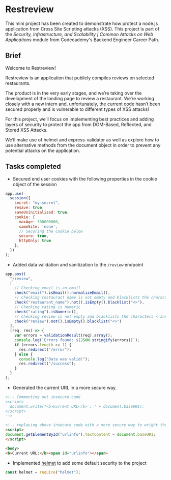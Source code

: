 # Restreview 
This mini project has been created to demonstrate how protect a node.js application from Cross Site Scripting 
attacks (XSS). 
This project is part of the *Security, Infrastructure, and Scalability | Common Attacks on Web Applications* module
from Codecademy's Backend Engineer Career Path. 

## Brief 
Welcome to Restreview!

Restreview is an application that publicly compiles reviews on selected restaurants.

The product is in the very early stages, and we’re taking over the development of the landing page to review a restaurant. We’re working closely with a new intern and, unfortunately, the current code hasn’t been secured properly and is vulnerable to different types of XSS attacks!

For this project, we’ll focus on implementing best practices and adding layers of security to protect the app from DOM-Based, Reflected, and Stored XSS Attacks.

We’ll make use of helmet and express-validator as well as explore how to use alternative methods from the document object in order to prevent any potential attacks on the application.

## Tasks completed 
- Secured end user cookies with the following properties in the cookie object of the session
```js
app.use(
  session({
    secret: "my-secret",
    resave: true,
    saveUninitialized: true,
    cookie: {
      maxAge: 300000000, 
      sameSite: 'none',
      // Securing the cookie below
      secure: true,
      httpOnly: true
    },
  })
);
```
- Added data validation and sanitization to the `/review` endpoint
```js
app.post(
  "/review",
  [
    // Checking email is an email
    check("email").isEmail().normalizeEmail(),
    // Checking restaurant name is not empty and blacklists the characters < and >
    check("restaurant_name").not().isEmpty().blacklist("<>"),
    // Checking rating is numeric 
    check("rating").isNumeric(),
    // Checking review is not empty and blacklists the characters < and >
    check("review").not().isEmpty().blacklist("<>")    
  ],
  (req, res) => {
    var errors = validationResult(req).array();
    console.log(`Errors found: ${JSON.stringify(errors)}`);
    if (errors.length >= 1) {
      res.redirect("/error");
    } else {
      console.log("Data was valid!");
      res.redirect("/success");
    }
  }
);
```
- Generated the current URL in a more secure way. 
```html
<!-- Commenting out insecure code
<script>
  document.write("<b>Current URL</b> : " + document.baseURI);
</script>
--> 

<!-- replacing above insecure code with a more secure way to wright the current url -->
<script> 
document.getElementById("urlinfo").textContent = document.baseURI;
</script>

<body>
<b>Current URL:</b><span id="urlinfo"></span>
```
- Implemented [helmet](https://www.npmjs.com/package/helmet) to add some default security to the project
```js
const helmet = require("helmet");
```
